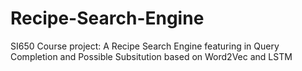 # Recipe-Search-Engine
SI650 Course project: A Recipe Search Engine featuring in Query Completion and Possible Subsitution based on Word2Vec and LSTM
